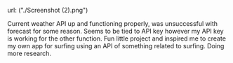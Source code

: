 url: ("./Screenshot (2).png")

Current weather API up and functioning properly, was unsuccessful with forecast for some reason. Seems to be tied to API key however my API key is working for the other function. Fun little project and inspired me to create my own app for surfing using an API of something related to surfing. Doing more research. 


